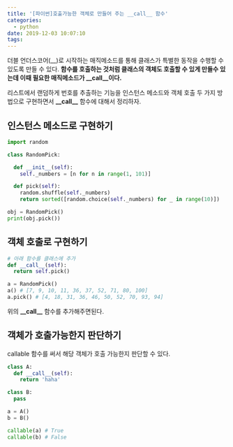 ```yaml
---
title: '[파이썬]호출가능한 객체로 만들어 주는 __call__ 함수'
categories:
  - python
date: 2019-12-03 10:07:10
tags:
---
```


더블 언더스코어(\_\_)로 시작하는 매직메소드를 통해 클래스가 특별한 동작을 수행할 수 있도록 만들 수 있다. **함수를 호출하는 것처럼 클래스의 객체도 호출할 수 있게 만들수 있는데 이때 필요한 매직메소드가 \_\_call\_\_이다.**

리스트에서 랜덤하게 번호를 추출하는 기능을 인스턴스 메소드와 객체 호출 두 가지 방법으로 구현하면서 **\_\_call\_\_** 함수에 대해서 정리하자.

## 인스턴스 메소드로 구현하기

```python
import random

class RandomPick:

  def __init__(self):
    self._numbers = [n for n in range(1, 101)]

  def pick(self):
    random.shuffle(self._numbers)
    return sorted([random.choice(self._numbers) for _ in range(10)])

obj = RandomPick()
print(obj.pick())
```

## 객체 호출로 구현하기

```python
# 아래 함수를 클래스에 추가
def __call__(self):
  return self.pick()

a = RandomPick()
a() # [7, 9, 10, 11, 36, 37, 52, 71, 80, 100]
a.pick() # [4, 18, 31, 36, 46, 50, 52, 70, 93, 94]
```

위의 **\_\_call\_\_** 함수를 추가해주면된다.

## 객체가 호출가능한지 판단하기

callable 함수를 써서 해당 객체가 호출 가능한지 판단할 수 있다.

```python
class A:
  def __call__(self):
    return 'haha'

class B:
  pass

a = A()
b = B()

callable(a) # True
callable(b) # False
```
